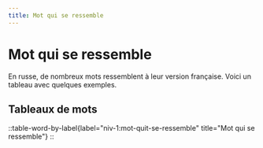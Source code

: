 ```yaml
---
title: Mot qui se ressemble
---
```


# Mot qui se ressemble

En russe, de nombreux mots ressemblent à leur version française. Voici un tableau avec quelques exemples.

## Tableaux de mots

::table-word-by-label{label="niv-1:mot-quit-se-ressemble" title="Mot qui se ressemble"}
::
